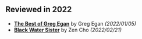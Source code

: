 

## Reviewed in 2022
- [**The Best of Greg Egan**](aws-iam-policy-sharesave-resource-scheduler.md) by Greg Egan *(2022/01/05)*
- [**Black Water Sister**](20220221-BlackWaterSister.md) by Zen Cho *(2022/02/21)*
